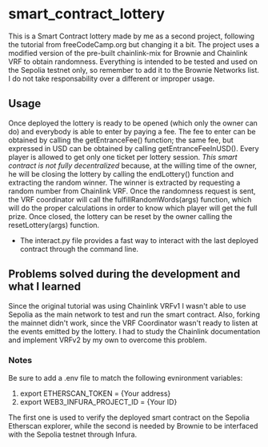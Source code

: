 # smart_contract_lottery
This is a Smart Contract lottery made by me as a second project, following the tutorial from freeCodeCamp.org but changing it a bit.
The project uses a modified version of the pre-built chainlink-mix for Brownie and Chainlink VRF to obtain randomness.
Everything is intended to be tested and used on the Sepolia testnet only, so remember to add it to the Brownie Networks list. I do not take responsability over a different or improper usage.

## Usage
Once deployed the lottery is ready to be opened (which only the owner can do) and everybody is able to enter by paying a fee.
The fee to enter can be obtained by calling the getEntranceFee() function; the same fee, but expressed in USD can be obtained by calling getEntranceFeeInUSD(). Every player is allowed to get only one ticket per lottery session.
*This smart contract is not fully decentralized* because, at the willing time of the owner, he will be closing the lottery by calling the endLottery() function and extracting the random winner.
The winner is extracted by requesting a random number from Chainlink VRF. Once the randomness request is sent, the VRF coordinator will call the fulfillRandomWords(args) function, which will do the proper calculations in order to know which player will get the full prize.
Once closed, the lottery can be reset by the owner calling the resetLottery(args) function.

- The interact.py file provides a fast way to interact with the last deployed contract through the command line.

## Problems solved during the development and what I learned
Since the original tutorial was using Chainlink VRFv1 I wasn't able to use Sepolia as the main network to test and run the smart contract. Also, forking the mainnet didn't work, since the VRF Coordinator wasn't ready to listen at the events emitted by the lottery.
I had to study the Chainlink documentation and implement VRFv2 by my own to overcome this problem.

### Notes
Be sure to add a .env file to match the following evnironment variables:

1. export ETHERSCAN_TOKEN = {Your address}
2. export WEB3_INFURA_PROJECT_ID = {Your ID}

The first one is used to verify the deployed smart contract on the Sepolia Etherscan explorer, while the second is needed by Brownie to be interfaced with the Sepolia testnet through Infura.
